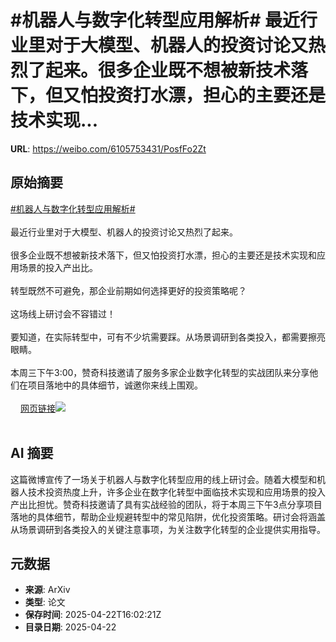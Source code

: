 # #机器人与数字化转型应用解析# 最近行业里对于大模型、机器人的投资讨论又热烈了起来。很多企业既不想被新技术落下，但又怕投资打水漂，担心的主要还是技术实现...

**URL**: https://weibo.com/6105753431/PosfFo2Zt

## 原始摘要

<a href="https://m.weibo.cn/search?containerid=231522type%3D1%26t%3D10%26q%3D%23%E6%9C%BA%E5%99%A8%E4%BA%BA%E4%B8%8E%E6%95%B0%E5%AD%97%E5%8C%96%E8%BD%AC%E5%9E%8B%E5%BA%94%E7%94%A8%E8%A7%A3%E6%9E%90%23&amp;extparam=%23%E6%9C%BA%E5%99%A8%E4%BA%BA%E4%B8%8E%E6%95%B0%E5%AD%97%E5%8C%96%E8%BD%AC%E5%9E%8B%E5%BA%94%E7%94%A8%E8%A7%A3%E6%9E%90%23" data-hide=""><span class="surl-text">#机器人与数字化转型应用解析#</span></a> <br><br>最近行业里对于大模型、机器人的投资讨论又热烈了起来。<br><br>很多企业既不想被新技术落下，但又怕投资打水漂，担心的主要还是技术实现和应用场景的投入产出比。<br><br>转型既然不可避免，那企业前期如何选择更好的投资策略呢？<br><br>这场线上研讨会不容错过！<br><br>要知道，在实际转型中，可有不少坑需要踩。从场景调研到各类投入，都需要擦亮眼睛。<br><br>本周三下午3:00，赞奇科技邀请了服务多家企业数字化转型的实战团队来分享他们在项目落地中的具体细节，诚邀你来线上围观。<br><br><a href="https://weibo.cn/sinaurl?u=https%3A%2F%2Fmp.weixin.qq.com%2Fs%2FZ8oG-5D7xZxVT_oyBUYHAQ" data-hide=""><span class="url-icon"><img style="width: 1rem;height: 1rem" src="https://h5.sinaimg.cn/upload/2015/09/25/3/timeline_card_small_web_default.png" referrerpolicy="no-referrer"></span><span class="surl-text">网页链接</span></a><img style="" src="https://tvax2.sinaimg.cn/large/006Fd7o3ly1i0ppxel7tcj31ww334x6p.jpg" referrerpolicy="no-referrer"><br><br>

## AI 摘要

这篇微博宣传了一场关于机器人与数字化转型应用的线上研讨会。随着大模型和机器人技术投资热度上升，许多企业在数字化转型中面临技术实现和应用场景的投入产出比担忧。赞奇科技邀请了具有实战经验的团队，将于本周三下午3点分享项目落地的具体细节，帮助企业规避转型中的常见陷阱，优化投资策略。研讨会将涵盖从场景调研到各类投入的关键注意事项，为关注数字化转型的企业提供实用指导。

## 元数据

- **来源**: ArXiv
- **类型**: 论文
- **保存时间**: 2025-04-22T16:02:21Z
- **目录日期**: 2025-04-22
